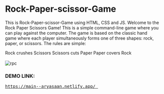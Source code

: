 # **Rock-Paper-scissor-Game** 

This is Rock-Paper-scissor-Game using HTML, CSS and JS.
Welcome to the Rock Paper Scissors Game! This is a simple command-line game where you can play against the computer. The game is based on the classic hand game where each player simultaneously forms one of three shapes: rock, paper, or scissors. The rules are simple:

Rock crushes Scissors
Scissors cuts Paper
Paper covers Rock
</br></br>
![rpc](https://github.com/aryasaan/Rock-Paper-Scissor-Game/assets/109032897/13452b96-701f-4801-9a0c-5b3f0a51817b)


### DEMO LINK:
<pre>
<a href="https://main--aryasaan.netlify.app/">https://main--aryasaan.netlify.app/ </a>
</pre>

